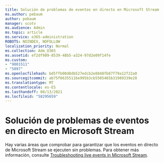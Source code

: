 ```yaml
---
title: Solución de problemas de eventos en directo en Microsoft Stream
ms.author: pebaum
author: pebaum
manager: scotv
ms.audience: Admin
ms.topic: article
ms.service: o365-administration
ROBOTS: NOINDEX, NOFOLLOW
localization_priority: Normal
ms.collection: Adm_O365
ms.assetid: ef2df989-8539-48b5-a324-97d2e09f14fe
ms.custom:
- "9001511"
- "5097"
ms.openlocfilehash: bd5ffb00d8db527edcb2e8848fb87f79a12f22a0
ms.sourcegitcommit: ab75f66355116e995b3cb5505465b31989339e28
ms.translationtype: MT
ms.contentlocale: es-ES
ms.lasthandoff: 08/13/2021
ms.locfileid: "58295659"
---
```

# <a name="troubleshooting-live-events-in-microsoft-stream"></a>Solución de problemas de eventos en directo en Microsoft Stream

Hay varias áreas que comprobar para garantizar que los eventos en directo de Microsoft Stream se ejecuten sin problemas. Para obtener más información, consulte [Troubleshooting live events in Microsoft Stream](https://docs.microsoft.com/stream/live-event-troubleshooting).
